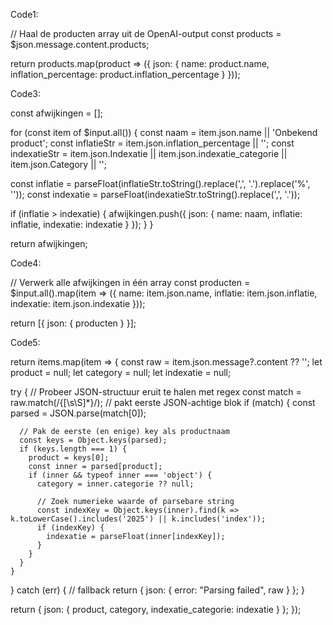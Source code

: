 Code1:

// Haal de producten array uit de OpenAI-output
const products = $json.message.content.products;

return products.map(product => ({
  json: {
    name: product.name,
    inflation_percentage: product.inflation_percentage
  }
}));

Code3:

const afwijkingen = [];

for (const item of $input.all()) {
  const naam = item.json.name || 'Onbekend product';
  const inflatieStr = item.json.inflation_percentage || '';
  const indexatieStr = item.json.Indexatie || item.json.indexatie_categorie || item.json.Category || '';

  const inflatie = parseFloat(inflatieStr.toString().replace(',', '.').replace('%', ''));
  const indexatie = parseFloat(indexatieStr.toString().replace(',', '.'));

  if (inflatie > indexatie) {
    afwijkingen.push({
      json: {
        name: naam,
        inflatie: inflatie,
        indexatie: indexatie
      }
    });
  }
}

return afwijkingen;

Code4:

// Verwerk alle afwijkingen in één array
const producten = $input.all().map(item => ({
  name: item.json.name,
  inflatie: item.json.inflatie,
  indexatie: item.json.indexatie
}));

return [{
  json: {
    producten
  }
}];


Code5: 

return items.map(item => {
  const raw = item.json.message?.content ?? '';
  let product = null;
  let category = null;
  let indexatie = null;

  try {
    // Probeer JSON-structuur eruit te halen met regex
    const match = raw.match(/\{[\s\S]*\}/); // pakt eerste JSON-achtige blok
    if (match) {
      const parsed = JSON.parse(match[0]);

      // Pak de eerste (en enige) key als productnaam
      const keys = Object.keys(parsed);
      if (keys.length === 1) {
        product = keys[0];
        const inner = parsed[product];
        if (inner && typeof inner === 'object') {
          category = inner.categorie ?? null;

          // Zoek numerieke waarde of parsebare string
          const indexKey = Object.keys(inner).find(k => k.toLowerCase().includes('2025') || k.includes('index'));
          if (indexKey) {
            indexatie = parseFloat(inner[indexKey]);
          }
        }
      }
    }
  } catch (err) {
    // fallback
    return { json: { error: "Parsing failed", raw } };
  }

  return {
    json: {
      product,
      category,
      indexatie_categorie: indexatie
    }
  };
});

